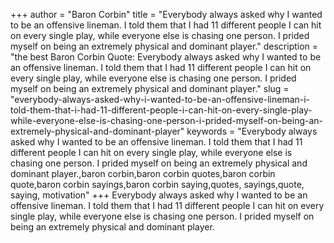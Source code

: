 +++
author = "Baron Corbin"
title = "Everybody always asked why I wanted to be an offensive lineman. I told them that I had 11 different people I can hit on every single play, while everyone else is chasing one person. I prided myself on being an extremely physical and dominant player."
description = "the best Baron Corbin Quote: Everybody always asked why I wanted to be an offensive lineman. I told them that I had 11 different people I can hit on every single play, while everyone else is chasing one person. I prided myself on being an extremely physical and dominant player."
slug = "everybody-always-asked-why-i-wanted-to-be-an-offensive-lineman-i-told-them-that-i-had-11-different-people-i-can-hit-on-every-single-play-while-everyone-else-is-chasing-one-person-i-prided-myself-on-being-an-extremely-physical-and-dominant-player"
keywords = "Everybody always asked why I wanted to be an offensive lineman. I told them that I had 11 different people I can hit on every single play, while everyone else is chasing one person. I prided myself on being an extremely physical and dominant player.,baron corbin,baron corbin quotes,baron corbin quote,baron corbin sayings,baron corbin saying,quotes, sayings,quote, saying, motivation"
+++
Everybody always asked why I wanted to be an offensive lineman. I told them that I had 11 different people I can hit on every single play, while everyone else is chasing one person. I prided myself on being an extremely physical and dominant player.
